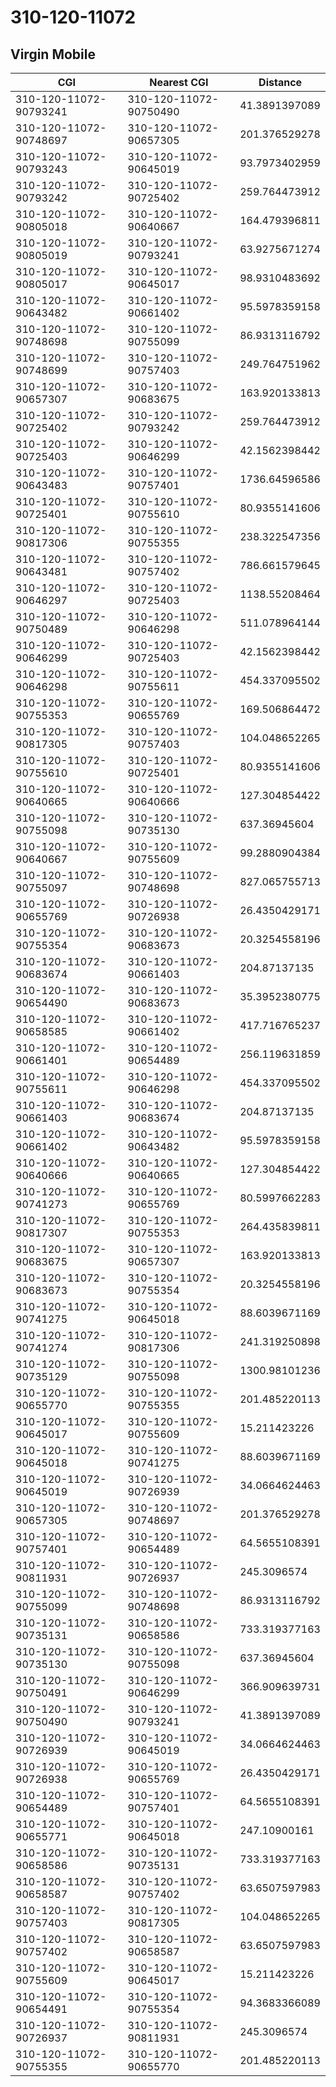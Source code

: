 # 310-120-11072
## Virgin Mobile


| CGI | Nearest CGI | Distance |
|-----|-------------|----------|
| 310-120-11072-90793241 | 310-120-11072-90750490 | 41.3891397089 |
| 310-120-11072-90748697 | 310-120-11072-90657305 | 201.376529278 |
| 310-120-11072-90793243 | 310-120-11072-90645019 | 93.7973402959 |
| 310-120-11072-90793242 | 310-120-11072-90725402 | 259.764473912 |
| 310-120-11072-90805018 | 310-120-11072-90640667 | 164.479396811 |
| 310-120-11072-90805019 | 310-120-11072-90793241 | 63.9275671274 |
| 310-120-11072-90805017 | 310-120-11072-90645017 | 98.9310483692 |
| 310-120-11072-90643482 | 310-120-11072-90661402 | 95.5978359158 |
| 310-120-11072-90748698 | 310-120-11072-90755099 | 86.9313116792 |
| 310-120-11072-90748699 | 310-120-11072-90757403 | 249.764751962 |
| 310-120-11072-90657307 | 310-120-11072-90683675 | 163.920133813 |
| 310-120-11072-90725402 | 310-120-11072-90793242 | 259.764473912 |
| 310-120-11072-90725403 | 310-120-11072-90646299 | 42.1562398442 |
| 310-120-11072-90643483 | 310-120-11072-90757401 | 1736.64596586 |
| 310-120-11072-90725401 | 310-120-11072-90755610 | 80.9355141606 |
| 310-120-11072-90817306 | 310-120-11072-90755355 | 238.322547356 |
| 310-120-11072-90643481 | 310-120-11072-90757402 | 786.661579645 |
| 310-120-11072-90646297 | 310-120-11072-90725403 | 1138.55208464 |
| 310-120-11072-90750489 | 310-120-11072-90646298 | 511.078964144 |
| 310-120-11072-90646299 | 310-120-11072-90725403 | 42.1562398442 |
| 310-120-11072-90646298 | 310-120-11072-90755611 | 454.337095502 |
| 310-120-11072-90755353 | 310-120-11072-90655769 | 169.506864472 |
| 310-120-11072-90817305 | 310-120-11072-90757403 | 104.048652265 |
| 310-120-11072-90755610 | 310-120-11072-90725401 | 80.9355141606 |
| 310-120-11072-90640665 | 310-120-11072-90640666 | 127.304854422 |
| 310-120-11072-90755098 | 310-120-11072-90735130 | 637.36945604 |
| 310-120-11072-90640667 | 310-120-11072-90755609 | 99.2880904384 |
| 310-120-11072-90755097 | 310-120-11072-90748698 | 827.065755713 |
| 310-120-11072-90655769 | 310-120-11072-90726938 | 26.4350429171 |
| 310-120-11072-90755354 | 310-120-11072-90683673 | 20.3254558196 |
| 310-120-11072-90683674 | 310-120-11072-90661403 | 204.87137135 |
| 310-120-11072-90654490 | 310-120-11072-90683673 | 35.3952380775 |
| 310-120-11072-90658585 | 310-120-11072-90661402 | 417.716765237 |
| 310-120-11072-90661401 | 310-120-11072-90654489 | 256.119631859 |
| 310-120-11072-90755611 | 310-120-11072-90646298 | 454.337095502 |
| 310-120-11072-90661403 | 310-120-11072-90683674 | 204.87137135 |
| 310-120-11072-90661402 | 310-120-11072-90643482 | 95.5978359158 |
| 310-120-11072-90640666 | 310-120-11072-90640665 | 127.304854422 |
| 310-120-11072-90741273 | 310-120-11072-90655769 | 80.5997662283 |
| 310-120-11072-90817307 | 310-120-11072-90755353 | 264.435839811 |
| 310-120-11072-90683675 | 310-120-11072-90657307 | 163.920133813 |
| 310-120-11072-90683673 | 310-120-11072-90755354 | 20.3254558196 |
| 310-120-11072-90741275 | 310-120-11072-90645018 | 88.6039671169 |
| 310-120-11072-90741274 | 310-120-11072-90817306 | 241.319250898 |
| 310-120-11072-90735129 | 310-120-11072-90755098 | 1300.98101236 |
| 310-120-11072-90655770 | 310-120-11072-90755355 | 201.485220113 |
| 310-120-11072-90645017 | 310-120-11072-90755609 | 15.211423226 |
| 310-120-11072-90645018 | 310-120-11072-90741275 | 88.6039671169 |
| 310-120-11072-90645019 | 310-120-11072-90726939 | 34.0664624463 |
| 310-120-11072-90657305 | 310-120-11072-90748697 | 201.376529278 |
| 310-120-11072-90757401 | 310-120-11072-90654489 | 64.5655108391 |
| 310-120-11072-90811931 | 310-120-11072-90726937 | 245.3096574 |
| 310-120-11072-90755099 | 310-120-11072-90748698 | 86.9313116792 |
| 310-120-11072-90735131 | 310-120-11072-90658586 | 733.319377163 |
| 310-120-11072-90735130 | 310-120-11072-90755098 | 637.36945604 |
| 310-120-11072-90750491 | 310-120-11072-90646299 | 366.909639731 |
| 310-120-11072-90750490 | 310-120-11072-90793241 | 41.3891397089 |
| 310-120-11072-90726939 | 310-120-11072-90645019 | 34.0664624463 |
| 310-120-11072-90726938 | 310-120-11072-90655769 | 26.4350429171 |
| 310-120-11072-90654489 | 310-120-11072-90757401 | 64.5655108391 |
| 310-120-11072-90655771 | 310-120-11072-90645018 | 247.10900161 |
| 310-120-11072-90658586 | 310-120-11072-90735131 | 733.319377163 |
| 310-120-11072-90658587 | 310-120-11072-90757402 | 63.6507597983 |
| 310-120-11072-90757403 | 310-120-11072-90817305 | 104.048652265 |
| 310-120-11072-90757402 | 310-120-11072-90658587 | 63.6507597983 |
| 310-120-11072-90755609 | 310-120-11072-90645017 | 15.211423226 |
| 310-120-11072-90654491 | 310-120-11072-90755354 | 94.3683366089 |
| 310-120-11072-90726937 | 310-120-11072-90811931 | 245.3096574 |
| 310-120-11072-90755355 | 310-120-11072-90655770 | 201.485220113 |
